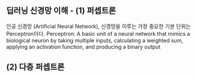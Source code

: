 ## 딥러닝 신경망 이해 - (1) 퍼셉트론
인공 신경망 (Artificial Neural Network), 신경망을 이루는 가장 중요한 기본 단위는 Perceptron이다. 
Perceptron: A basic unit of a neural network that mimics a biological neuron by taking multiple inputs, calculating a weighted sum, applying an activation function, and producing a binary output


## (2) 다층 퍼셉트론
